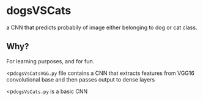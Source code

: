 # dogsVSCats
a CNN that predicts probabily of image either belonging to dog or cat class.

<h2>Why?</h2>

<p>For learning purposes, and for fun.</p>

<p```dogsVsCatsVGG.py``` file contains a CNN that extracts features from VGG16 convolutional base and then passes output to dense layers</p>

<p```dogsVsCats.py``` is a basic CNN</p>
